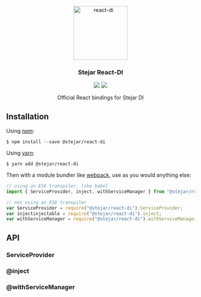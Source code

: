 <p align="center">
  <a href="https://github.com/middleout/stejar/tree/master/packages/react-di">
    <img alt="react-di" src="https://s3-eu-west-1.amazonaws.com/stejar/stejar-logo.png" width="144">
  </a>
</p>

<h3 align="center">
	Stejar React-DI
</h3>

<p align="center">
  <a href="https://www.npmjs.com/package/@stejar/react-di"><img src="https://img.shields.io/npm/v/@stejar/react-di.svg?style=flat-square"></a>
  <a href="https://www.npmjs.com/package/@stejar/react-di"><img src="https://img.shields.io/npm/dm/@stejar/react-di.svg?style=flat-square"></a>
</p>

<p align="center">
  Official React bindings for Stejar DI
</p>

## Installation

Using [npm](https://www.npmjs.com/):

    $ npm install --save @stejar/react-di

Using [yarn](https://yarnpkg.com/en/):

    $ yarn add @stejar/react-di

Then with a module bundler like [webpack](https://webpack.github.io/), use as you would anything else:

```js
// using an ES6 transpiler, like babel
import { ServiceProvider, inject, withServiceManager } from "@stejar/react-di";

// not using an ES6 transpiler
var ServiceProvider = require("@stejar/react-di").ServiceProvider;
var injectinjectable = require("@stejar/react-di").inject;
var withServiceManager = require("@stejar/react-di").withServiceManager;
```

## API

### ServiceProvider

### @inject

### @withServiceManager